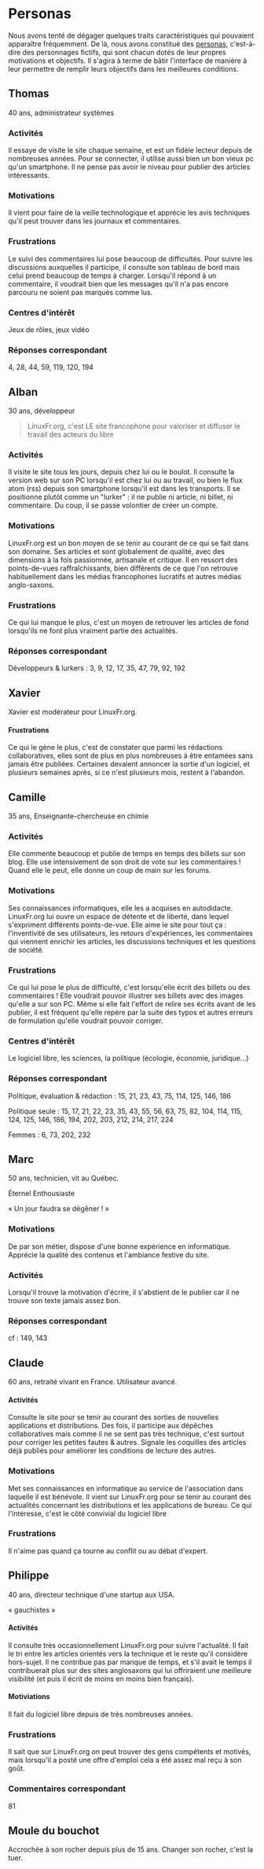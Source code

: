 Personas
========    

Nous avons tenté de dégager quelques traits caractéristiques qui pouvaient apparaître fréquemment. De là, nous avons constitué des [personas](https://fr.wikipedia.org/wiki/Persona_(ergonomie)), c'est-à-dire des personnages fictifs, qui sont chacun dotés de leur propres motivations et objectifs. Il s'agira à terme de bâtir l'interface de manière à leur permettre de remplir leurs objectifs dans les meilleures conditions. 



Thomas
------

40 ans, administrateur systèmes

### Activités

Il essaye de visite le site chaque semaine, et est un fidèle lecteur depuis de nombreuses années. Pour se connecter, il utilise aussi bien un bon vieux pc qu'un smartphone. Il ne pense pas avoir le niveau pour publier des articles intéressants.

### Motivations

Il vient pour faire de la veille technologique et apprécie les avis techniques qu'il peut trouver dans les journaux et commentaires.

### Frustrations

Le suivi des commentaires lui pose beaucoup de difficultés. Pour suivre les discussions auxquelles il participe, il consulte son tableau de bord mais celui prend beaucoup de temps à charger. Lorsqu'il répond à un commentaire, il voudrait bien que les messages qu'il n'a pas encore parcouru ne soient pas marqués comme lus.

### Centres d'intérêt

Jeux de rôles, jeux vidéo

### Réponses correspondant

4, 28, 44, 59, 119, 120, 194



Alban
-----

30 ans, développeur

> LinuxFr.org, c'est LE site francophone pour valoriser et diffuser le travail des acteurs du libre

### Activités

Il visite le site tous les jours, depuis chez lui ou le boulot. Il consulte la version web sur son PC lorsqu'il est chez lui ou au travail, ou bien le flux atom (rss) depuis son smartphone lorsqu'il est dans les transports. Il se positionne plutôt comme un "lurker" : il ne publie ni article, ni billet, ni commentaire. Du coup, il se passe volontier de créer un compte.

### Motivations

LinuxFr.org est un bon moyen de se tenir au courant de ce qui se fait dans son domaine. Ses articles et sont globalement de qualité, avec des dimensions à la fois passionnée, artisanale et critique. 
Il en ressort des points-de-vues raffraîchissants, bien différents de ce que l'on retrouve habituellement dans les médias francophones lucratifs et autres médias anglo-saxons.

### Frustrations

Ce qui lui manque le plus, c'est un moyen de retrouver les articles de fond lorsqu'ils ne font plus vraiment partie des actualités.

### Réponses correspondant

Développeurs & lurkers : 3, 9, 12, 17, 35, 47, 79, 92, 192



Xavier
------

Xavier est modérateur pour LinuxFr.org.

#### Frustrations

Ce qui le gène le plus, c'est de constater que parmi les rédactions collaboratives, elles sont de plus en plus nombreuses à être entamées sans jamais être publiées. Certaines devaient annoncer la sortie d'un logiciel, et plusieurs semaines après, si ce n'est plusieurs mois, restent à l'abandon.




Camille
-------

35 ans, Enseignante-chercheuse en chimie

### Activités

Elle commente beaucoup et publie de temps en temps des billets sur son blog. Elle use intensivement de son droit de vote sur les commentaires ! Quand elle le peut, elle donne un coup de main sur les forums.

### Motivations

Ses connaissances informatiques, elle les a acquises en autodidacte. LinuxFr.org lui ouvre un espace de détente et de liberté, dans lequel s'expriment différents points-de-vue. Elle aime le site pour tout ça : l'inventivité de ses utilisateurs, les retours d'expériences, les commentaires qui viennent enrichir les articles, les discussions techniques et les questions de société.

### Frustrations

Ce qui lui pose le plus de difficulté, c'est lorsqu'elle écrit des billets ou des commentaires ! Elle voudrait pouvoir illustrer ses billets avec des images qu'elle a sur son PC. Même si elle fait l'effort de relire ses écrits avant de les publier, il est fréquent qu'elle repère par la suite des typos et autres erreurs de formulation qu'elle voudrait pouvoir corriger.

### Centres d'intérêt

Le logiciel libre, les sciences, la politique (écologie, économie, juridique…)

### Réponses correspondant

Politique, évaluation & rédaction : 15, 21, 23, 43, 75, 114, 125, 146, 186 

Politique seule : 15, 17, 21, 22, 23, 35, 43, 55, 56, 63, 75, 82, 104, 114, 115, 124, 125, 146, 186, 194, 202, 203, 212, 214, 217, 224

Femmes : 6, 73, 202, 232




Marc
----

50 ans, technicien, vit au Québec.

Éternel Enthousiaste

« Un jour faudra se dégêner ! »

### Motivations

De par son métier, dispose d'une bonne expérience en informatique. Apprécie la qualité des contenus et l'ambiance festive du site.

### Activités

Lorsqu'il trouve la motivation d'écrire, il s'abstient de le publier car il ne trouve son texte jamais assez bon.

### Réponses correspondant

cf : 149, 143




Claude
------

60 ans, retraité vivant en France. Utilisateur avancé.


#### Activités

Consulte le site pour se tenir au courant des sorties de nouvelles applications et distributions. Des fois, il participe aux dépêches collaboratives mais comme il ne se sent pas très technique, c'est surtout pour corriger les petites fautes & autres. Signale les coquilles des articles déjà publiés pour améliorer les conditions de lecture des autres.

### Motivations

Met ses connaissances en informatique au service de l'association dans laquelle il est bénévole. Il vient sur LinuxFr.org pour se tenir au courant des actualités concernant les distributions et les applications de bureau. Ce qui l'intéresse, c'est le côté convivial du logiciel libre 

### Frustrations

Il n'aime pas quand ça tourne au conflit ou au débat d'expert.





Philippe
--------

40 ans, directeur technique d'une startup aux USA.

« gauchistes »

#### Activités

Il consulte très occasionnellement LinuxFr.org pour suivre l'actualité. Il fait le tri entre les articles orientés vers la technique et le reste qu'il considère hors-sujet. Il ne contribue pas par manque de temps, et s'il avait le temps il contribuerait plus sur des sites anglosaxons qui lui offriraient une meilleure visibilité (et puis il écrit de moins en moins bien français).

#### Motiviations

Il fait du logiciel libre depuis de très nombreuses années.

### Frustrations

Il sait que sur LinuxFr.org on peut trouver des gens compétents et motivés, mais lorsqu'il a posté une offre d'emploi cela a été assez mal reçu à son goût. 


### Commentaires correspondant

81




Moule du bouchot
----------------

Accrochée à son rocher depuis plus de 15 ans. Changer son rocher, c'est la tuer.

